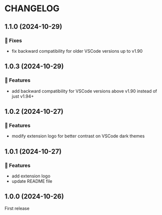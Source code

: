 # CHANGELOG

## 1.1.0 (2024-10-29)

### 🐛 Fixes

- fix backward compatibility for older VSCode versions up to v1.90

## 1.0.3 (2024-10-29)

### 🚀 Features

- add backward compatibility for VSCode versions above v1.90 instead of just v1.94+

## 1.0.2 (2024-10-27)

### 🚀 Features

- modify extension logo for better contrast on VSCode dark themes

## 1.0.1 (2024-10-27)

### 🚀 Features

- add extension logo
- update README file

## 1.0.0 (2024-10-26)

First release